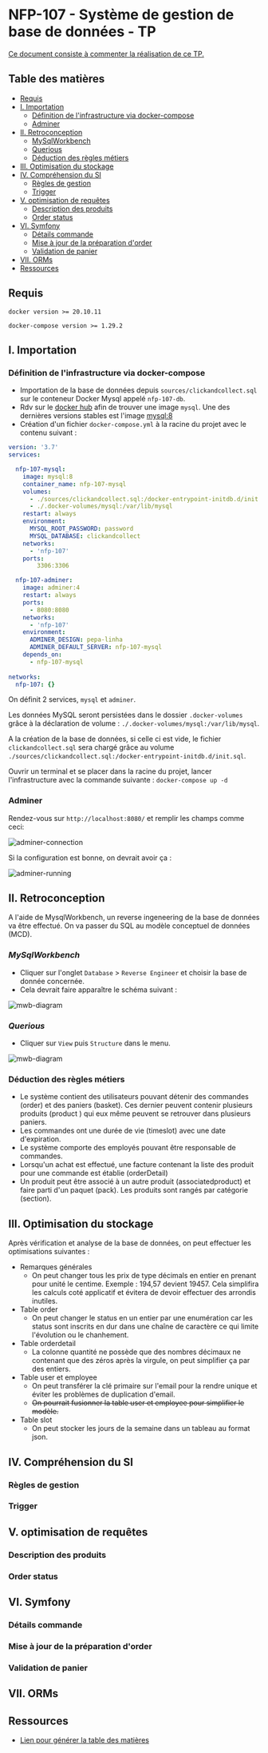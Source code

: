 # NFP-107 - Système de gestion de base de données - TP

[Ce document consiste à commenter la réalisation de ce TP.](https://slamwiki2.kobject.net/licence/nfp107/seance9)

## Table des matières

* [Requis](#requis)
* [I. Importation](#i-importation)
  * [Définition de l'infrastructure via docker-compose](#définition-de-linfrastructure-via-docker-compose)
  * [Adminer](#adminer)
* [II. Retroconception](#ii-retroconception)
  * [MySqlWorkbench](#mysqlworkbench)
  * [Querious](#querious)
  * [Déduction des règles métiers](#déduction-des-règles-métiers)
* [III. Optimisation du stockage](#iii-optimisation-du-stockage)
* [IV. Compréhension du SI](#iv-compréhension-du-si)
  * [Règles de gestion](#règles-de-gestion)
  * [Trigger](#trigger)
* [V. optimisation de requêtes](#v-optimisation-de-requêtes)
  * [Description des produits](#description-des-produits)
  * [Order status](#order-status)
* [VI. Symfony](#vi-symfony)
  * [Détails commande](#détails-commande)
  * [Mise à jour de la préparation d'order](#mise-à-jour-de-la-préparation-dorder)
  * [Validation de panier](#validation-de-panier)
* [VII. ORMs](#vii-orms)
* [Ressources](#ressources)

## Requis

`docker version >= 20.10.11`

`docker-compose version >= 1.29.2`

## I. Importation

### Définition de l'infrastructure via docker-compose

- Importation de la base de données depuis `sources/clickandcollect.sql` sur le conteneur Docker Mysql appelé `nfp-107-db`.
- Rdv sur le [docker hub](https://hub.docker.com/) afin de trouver une image `mysql`. Une des dernières versions stables est l'image [mysql:8](https://hub.docker.com/layers/mysql/library/mysql/8/images/sha256-6e866f4e8bf7e83d8c605fe0252e53219c23e4052cb22f7f23353d5bf800de63?context=explore)
- Création d'un fichier `docker-compose.yml` à la racine du projet avec le contenu suivant :

```yml
version: '3.7'
services:

  nfp-107-mysql:
    image: mysql:8
    container_name: nfp-107-mysql
    volumes:
      - ./sources/clickandcollect.sql:/docker-entrypoint-initdb.d/init.sql
      - ./.docker-volumes/mysql:/var/lib/mysql
    restart: always
    environment:
      MYSQL_ROOT_PASSWORD: password
      MYSQL_DATABASE: clickandcollect
    networks:
      - 'nfp-107'
    ports:
        3306:3306

  nfp-107-adminer:
    image: adminer:4
    restart: always
    ports:
      - 8080:8080
    networks:
      - 'nfp-107'
    environment:
      ADMINER_DESIGN: pepa-linha
      ADMINER_DEFAULT_SERVER: nfp-107-mysql
    depends_on:
      - nfp-107-mysql
    
networks:
  nfp-107: {}
```

On définit 2 services, `mysql` et `adminer`. 

Les données MySQL seront persistées dans le dossier `.docker-volumes` grâce à la déclaration de volume : `./.docker-volumes/mysql:/var/lib/mysql`.

A la création de la base de données, si celle ci est vide, le fichier `clickandcollect.sql` sera chargé grâce au volume `./sources/clickandcollect.sql:/docker-entrypoint-initdb.d/init.sql`.

Ouvrir un terminal et se placer dans la racine du projet, lancer l'infrastructure avec la commande suivante : `docker-compose up -d`

### Adminer

Rendez-vous sur `http://localhost:8080/` et remplir les champs comme ceci:

![adminer-connection](./docs/adminer-connection.png)

Si la configuration est bonne, on devrait avoir ça :

![adminer-running](./docs/adminer-running.png)

## II. Retroconception  
A l'aide de MysqlWorkbench, un reverse ingeneering de la base de données va être effectué. On va passer du SQL au modèle conceptuel de données (MCD). 

### *MySqlWorkbench*

- Cliquer sur l'onglet `Database` > `Reverse Engineer` et choisir la base de donnée concernée.
- Cela devrait faire apparaître le schéma suivant :

![mwb-diagram](docs/mwb-diagram.png)

### *Querious*

- Cliquer sur `View` puis `Structure` dans le menu.

![mwb-diagram](docs/querious-diagram.png)

### Déduction des règles métiers

- Le système contient des utilisateurs pouvant détenir des commandes (order) et des paniers (basket). Ces dernier peuvent contenir plusieurs produits (product ) qui eux même peuvent se retrouver dans plusieurs paniers. 
- Les commandes ont une durée de vie (timeslot) avec une date d'expiration.
- Le système comporte des employés pouvant être responsable de commandes.
- Lorsqu'un achat est effectué, une facture contenant la liste des produit pour une commande est établie (orderDetail)
- Un produit peut être associé à un autre produit (associatedproduct) et faire parti d'un paquet (pack). Les produits sont rangés par catégorie (section).

## III. Optimisation du stockage

Après vérification et analyse de la base de données, on peut effectuer les optimisations suivantes :

- Remarques générales
  - On peut changer tous les prix de type décimals en entier en prenant pour unité le centime. Exemple : 194,57 devient 19457. Cela simplifira les calculs coté applicatif et évitera de devoir effectuer des arrondis inutiles.
- Table order
  - On peut changer le status en un entier par une enumération car les status sont inscrits en dur dans une chaîne de caractère ce qui limite l'évolution ou le chanhement.
- Table orderdetail
  - La colonne quantité ne possède que des nombres décimaux ne contenant que des zéros après la virgule, on peut simplifier ça par des entiers.
- Table user et employee
  - On peut transférer la clé primaire sur l'email pour la rendre unique et éviter les problèmes de duplication d'email.
  - ~~On pourrait fusionner la table user et employee pour simplifier le modèle.~~ 
- Table slot
  - On peut stocker les jours de la semaine dans un tableau au format json.

## IV. Compréhension du SI
### Règles de gestion
### Trigger

## V. optimisation de requêtes
### Description des produits
### Order status

## VI. Symfony
### Détails commande
### Mise à jour de la préparation d'order
### Validation de panier

## VII. ORMs

## Ressources

- [Lien pour générer la table des matières](https://gist.github.com/JamieMason/c43e7ee1d078fc63e7c0f15746845c2e)
